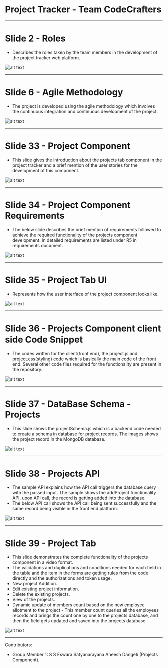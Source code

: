 # Project Tracker - Team CodeCrafters

----------------------
# Slide 2 - Roles
* Describes the roles taken by the team members in the development of the project tracker web platform.

![alt text](image-1.png)

----------------------

# Slide 6 - Agile Methodology
* The project is developed using the agile methodology which involves the continuous integration and continuous development of the project.

![alt text](image-2.png)

----------------------

# Slide 33 - Project Component
* This slide gives the introduction about the projects tab component in the project tracker and a brief mention of the user stories for the development of this component.

![alt text](image-3.png)

----------------------

# Slide 34 - Project Component Requirements
* The below slide describes the brief mention of requirements followed to achieve the required functionality of the projects component development. In detailed requirements are listed under R5 in requirements document.

![alt text](image-4.png)

-----------------------

# Slide 35 - Project Tab UI
* Represents how the user interface of the project component looks like.

![alt text](image-5.png)

-----------------------

# Slide 36 - Projects Component client side Code Snippet
* The codes written for the client(front end), the project.js and project.css(styling) code which is basically the main code of the front end. Several other code files required for the functionality are present in the repository.

![alt text](image-6.png)

------------------------

# Slide 37 - DataBase Schema - Projects
* This slide shows the projectSchema.js which is a backend code needed to create a schema in database for project records. The images shows the project record in the MongoDB database.

![alt text](image-7.png)

------------------------

# Slide 38 - Projects API
* The sample API explains how the API call triggers the database query with the passed input. The sample shows the addProject functionality API, upon API call, the record is getting added into the database.
* The below API call shows the API call being sent successfully and the same record being visible in the front end platform.

![alt text](image-8.png)

-----------------------

# Slide 39 - Project Tab
* This slide demonstrates the complete functionality of the projects component in a video format.
* The validations and duplications and conditions needed for each field in the table and the item in the forms are getting rules from the code directly and the authorizations and token usage.
* New project Addition.
* Edit existing project information.
* Delete the existing projects.
* View of the projects.
* Dynamic update of members count based on the new employee allotment to the project - This member count queries all the employees records and brings the count one by one to the projects database, and then the field gets updated and saved into the projects database.

![alt text](image-9.png)

--------------------------

Contributors:
* Group Member 1: S S Eswara Satyanarayana Aneesh Dangeti (Projects Component).
